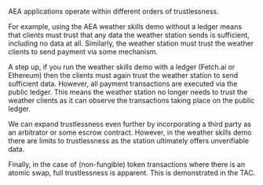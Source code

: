 AEA applications operate within different orders of trustlessness.

For example, using the AEA weather skills demo without a ledger means that clients must trust that any data the weather station sends is sufficient, including no data at all. Similarly, the weather station must trust the weather clients to send payment via some mechanism.

A step up, if you run the weather skills demo with a ledger (Fetch.ai or Ethereum) then the clients must again trust the weather station to send sufficient data. However, all payment transactions are executed via the public ledger. This means the weather station no longer needs to trust the weather clients as it can observe the transactions taking place on the public ledger.

We can expand trustlessness even further by incorporating a third party as an arbitrator or some escrow contract. However, in the weather skills demo there are limits to trustlessness as the station ultimately offers unverifiable data.

Finally, in the case of (non-fungible) token transactions where there is an atomic swap, full trustlessness is apparent. This is demonstrated in the TAC.


<br />
